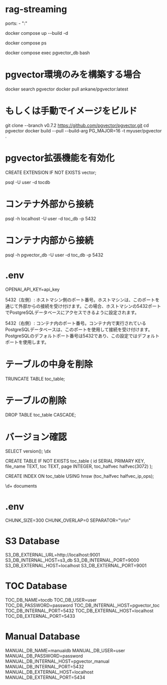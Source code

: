 # rag-streaming

ports:
    - "<Host Port>:<Container Port>"

docker compose up --build -d

docker compose ps

docker compose exec pgvector_db bash

# pgvector環境のみを構築する場合
docker search pgvector
docker pull ankane/pgvector:latest

# もしくは手動でイメージをビルド
git clone --branch v0.7.2 https://github.com/pgvector/pgvector.git
cd pgvector
docker build --pull --build-arg PG_MAJOR=16 -t myuser/pgvector .

# pgvector拡張機能を有効化
CREATE EXTENSION IF NOT EXISTS vector;

psql -U user -d tocdb

# コンテナ外部から接続
psql -h localhost -U user -d toc_db -p 5432

# コンテナ内部から接続
psql -h pgvector_db -U user -d toc_db -p 5432

# .env
OPENAI_API_KEY=api_key

5432（左側）: ホストマシン側のポート番号。ホストマシンは、このポートを通じて外部からの接続を受け付けます。この場合、ホストマシンの5432ポートでPostgreSQLデータベースにアクセスできるように設定されます。

5432（右側）: コンテナ内のポート番号。コンテナ内で実行されているPostgreSQLデータベースは、このポートを使用して接続を受け付けます。PostgreSQLのデフォルトポート番号は5432であり、この設定ではデフォルトポートを使用します。

# テーブルの中身を削除
TRUNCATE TABLE toc_table;

# テーブルの削除
DROP TABLE toc_table CASCADE;

# バージョン確認
SELECT version();
\dx

CREATE TABLE IF NOT EXISTS toc_table (
    id SERIAL PRIMARY KEY,
    file_name TEXT,
    toc TEXT,
    page INTEGER,
    toc_halfvec halfvec(3072)
);

CREATE INDEX ON toc_table USING hnsw (toc_halfvec halfvec_ip_ops);

\d+ documents


# .env

CHUNK_SIZE=300
CHUNK_OVERLAP=0
SEPARATOR="\n\n"

# S3 Database
S3_DB_EXTERNAL_URL=http://localhost:9001
S3_DB_INTERNAL_HOST=s3_db
S3_DB_INTERNAL_PORT=9000
S3_DB_EXTERNAL_HOST=localhost
S3_DB_EXTERNAL_PORT=9001

# TOC Database
TOC_DB_NAME=tocdb
TOC_DB_USER=user
TOC_DB_PASSWORD=password
TOC_DB_INTERNAL_HOST=pgvector_toc
TOC_DB_INTERNAL_PORT=5432
TOC_DB_EXTERNAL_HOST=localhost
TOC_DB_EXTERNAL_PORT=5433

# Manual Database
MANUAL_DB_NAME=manualdb
MANUAL_DB_USER=user
MANUAL_DB_PASSWORD=password
MANUAL_DB_INTERNAL_HOST=pgvector_manual
MANUAL_DB_INTERNAL_PORT=5432
MANUAL_DB_EXTERNAL_HOST=localhost
MANUAL_DB_EXTERNAL_PORT=5434
